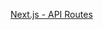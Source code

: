 <TimeStamp start="1:00" end="1:10">
  
  [Next.js - API Routes](https://nextjs.org/docs/api-routes/introduction)
  
</TimeStamp>